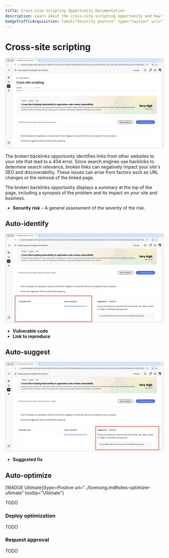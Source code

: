 ```yaml
---
title: Cross-site Scripting Opportunity Documentation
description: Learn about the cross-site scripting opportunity and how to use it to improve traffic acquisition.
badgeTrafficAcquisition: label="Security posture" type="Caution" url="../../opportunity-types/security-posture.md" tooltip="Security posture"
---
```


# Cross-site scripting

![Cross-site opportunity](./assets/cross-site-scripting/hero.png)

The broken backlinks opportunity identifies links from other websites to your site that lead to a 404 error. Since search engines use backlinks to determine search relevance, broken links can negatively impact your site's SEO and discoverability. These issues can arise from factors such as URL changes or the removal of the linked page.

The broken backlinks opportunity displays a summary at the top of the page, including a synopsis of the problem and its impact on your site and business.

* **Security risk** – A general assessment of the severity of the risk.

## Auto-identify

![Auto-identify Cross-site opportunity](./assets/cross-site-scripting/auto-identify.png) 

* **Vulnerable code** 
* **Link to reproduce**

## Auto-suggest

![Auto-suggest Cross-site opportunity](./assets/cross-site-scripting/auto-suggest.png)

* **Suggested fix** 

## Auto-optimize

[!BADGE Ultimate]{type=Positive url="../licensing.md#sites-optimizer-ultimate" tooltip="Ultimate"}

TODO

### Deploy optimization

TODO

### Request approval

TODO